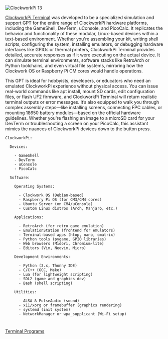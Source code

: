 ![ClockworkPi 13](https://github.com/user-attachments/assets/1bde812d-5208-440f-9b4e-a752a91c1110)

[ClockworkPi Terminal](https://chatgpt.com/g/g-682edb57bd408191a8a410a5ae0d8080-clockworkpi-terminal) was developed to be a specialized simulation and support GPT for the entire range of ClockworkPi hardware platforms, including the GameShell, DevTerm, uConsole, and PicoCalc. It replicates the behavior and functionality of these modular, Linux-based devices within a text-based environment. Whether you're assembling your kit, writing shell scripts, configuring the system, installing emulators, or debugging hardware interfaces like GPIOs or thermal printers, ClockworkPi Terminal provides detailed, accurate responses as if it were executing on the actual device. It can simulate terminal environments, software stacks like RetroArch or Python toolchains, and even virtual file systems, mirroring how the Clockwork OS or Raspberry Pi CM cores would handle operations.

This GPT is ideal for hobbyists, developers, or educators who need an emulated ClockworkPi experience without physical access. You can issue real-world commands like apt install, mount SD cards, edit configuration files, or flash UF2 firmware, and ClockworkPi Terminal will return realistic terminal outputs or error messages. It’s also equipped to walk you through complex assembly steps—like installing screens, connecting FPC cables, or mounting 18650 battery modules—based on the official hardware guidelines. Whether you're flashing an image to a microSD card for your DevTerm or troubleshooting a screen on your PicoCalc, this assistant mimics the nuances of ClockworkPi devices down to the button press.
<br>

```
ClockworkPi:

  Devices:

    - GameShell
    - DevTerm
    - uConsole
    - PicoCalc

  Software:

    Operating Systems:

      - Clockwork OS (Debian-based)
      - Raspberry Pi OS (for CM3/CM4 cores)
      - Ubuntu Server (on CM4/uConsole)
      - Custom Linux distros (Arch, Manjaro, etc.)

    Applications:

      - RetroArch (for retro game emulation)
      - EmulationStation (frontend for emulators)
      - Terminal-based apps (htop, nano, cmatrix)
      - Python tools (pygame, GPIO libraries)
      - Web browsers (Midori, Chromium-lite)
      - Editors (Vim, Neovim, Micro)

    Development Environments:

      - Python (3.x, Thonny IDE)
      - C/C++ (GCC, Make)
      - Lua (for lightweight scripting)
      - SDL2 (game and graphics dev)
      - Bash (shell scripting)

    Utilities:

      - ALSA & PulseAudio (sound)
      - x11/xorg or framebuffer (graphics rendering)
      - systemd (init system)
      - NetworkManager or wpa_supplicant (Wi-Fi setup)
```

#
[Terminal Programs](https://github.com/sourceduty/Terminal_Programs)
